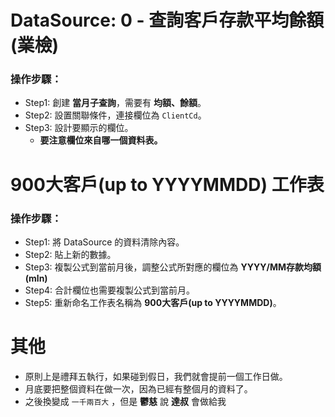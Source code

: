 # DataSource: 0 - 查詢客戶存款平均餘額(業檢)

### 操作步驟：
- Step1: 創建 **當月子查詢**，需要有 **均額、餘額**。
- Step2: 設置關聯條件，連接欄位為 `ClientCd`。
- Step3: 設計要顯示的欄位。
    - **要注意欄位來自哪一個資料表。**

# **900大客戶(up to YYYYMMDD) 工作表**

### 操作步驟：
- Step1: 將 DataSource 的資料清除內容。
- Step2: 貼上新的數據。
- Step3: 複製公式到當前月後，調整公式所對應的欄位為 **YYYY/MM存款均額(mln)**
- Step4: 合計欄位也需要複製公式到當前月。
- Step5: 重新命名工作表名稱為 **900大客戶(up to YYYYMMDD)**。

# 其他
- 原則上是禮拜五執行，如果碰到假日，我們就會提前一個工作日做。
- 月底要把整個資料在做一次，因為已經有整個月的資料了。
- 之後換變成 `一千兩百大` ，但是 **鬱慈** 說 **達叔** 會做給我